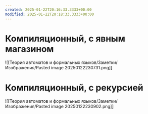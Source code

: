 ```yaml
---
created: 2025-01-22T20:16:33.3333+00:00
modified: 2025-01-22T20:18:33.3333+00:00
---
```

# Компиляционный, с явным магазином
![[Теория автоматов и формальных языков/Заметки/Изображения/Pasted image 20250122230731.png]]

# Компиляционный, с рекурсией
![[Теория автоматов и формальных языков/Заметки/Изображения/Pasted image 20250122230902.png]]